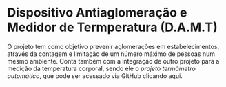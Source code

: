 # Dispositivo Antiaglomeração e Medidor de Termperatura (D.A.M.T)
  O projeto tem como objetivo prevenir aglomerações em estabelecimentos, através da contagem e limitação de um número máximo de pessoas num mesmo ambiente. Conta 
também com a integração de outro projeto para a medição da temperatura corporal, sendo ele o *projeto termômetro automático*, que pode ser acessado via GitHub clicando aqui.  
